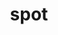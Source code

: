 ---
category: 4-letters
denotation: null
name: spot
reference_link: https://www.etymonline.com/word/spot
root_language: null
root_name: null
title: spot
type: free
word_sums:
- respelling: spot
  sum: 'Spot + '
---